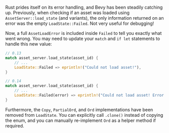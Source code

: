 Rust prides itself on its error handling, and Bevy has been steadily catching up. Previously, when checking if an asset was loaded using `AssetServer::load_state` (and variants), the only information returned on an error was the empty `LoadState::Failed`. Not very useful for debugging!

Now, a full `AssetLoadError` is included inside `Failed` to tell you exactly what went wrong. You may need to update your `match` and `if let` statements to handle this new value:

```rust
// 0.13
match asset_server.load_state(asset_id) {
    // ...
    LoadState::Failed => eprintln!("Could not load asset!"),
}

// 0.14
match asset_server.load_state(asset_id) {
    // ...
    LoadState::Failed(error) => eprintln!("Could not load asset! Error: {}", error),
}
```

Furthermore, the `Copy`, `PartialOrd`, and `Ord` implementations have been removed from `LoadState`. You can explicitly call `.clone()` instead of copying the enum, and you can manually re-implement `Ord` as a helper method if required.
